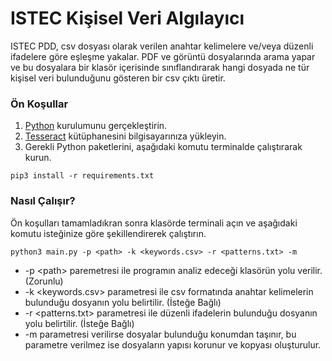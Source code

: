 ISTEC Kişisel Veri Algılayıcı
=============================

ISTEC PDD, csv dosyası olarak verilen anahtar kelimelere ve/veya düzenli
ifadelere göre eşleşme yakalar. PDF ve görüntü dosyalarında arama yapar
ve bu dosyalara bir klasör içerisinde sınıflandırarak hangi dosyada ne
tür kişisel veri bulunduğunu gösteren bir csv çıktı üretir.

### Ön Koşullar

1.  [Python](https://www.python.org/) kurulumunu gerçekleştirin.
2.  [Tesseract](https://digi.bib.uni-mannheim.de/tesseract/)
    kütüphanesini bilgisayarınıza yükleyin.
3.  Gerekli Python paketlerini, aşağıdaki komutu terminalde çalıştırarak
    kurun.
```
pip3 install -r requirements.txt
```

### Nasıl Çalışır?

Ön koşulları tamamladıkran sonra klasörde terminali açın ve aşağıdaki
komutu isteğinize göre şekillendirerek çalıştırın.
```
python3 main.py -p <path> -k <keywords.csv> -r <patterns.txt> -m
```

-   -p \<path\> paremetresi ile programın analiz edeceği klasörün yolu
    verilir. (Zorunlu)
-   -k \<keywords.csv\> parametresi ile csv formatında anahtar
    kelimelerin bulunduğu dosyanın yolu belirtilir. (İsteğe Bağlı)
-   -r \<patterns.txt\> parametresi ile düzenli ifadelerin bulunduğu
    dosyanın yolu belirtilir. (İsteğe Bağlı)
-   -m parametresi verilirse dosyalar bulunduğu konumdan taşınır, bu
    parametre verilmez ise dosyaların yapısı korunur ve kopyası
    oluşturulur.

